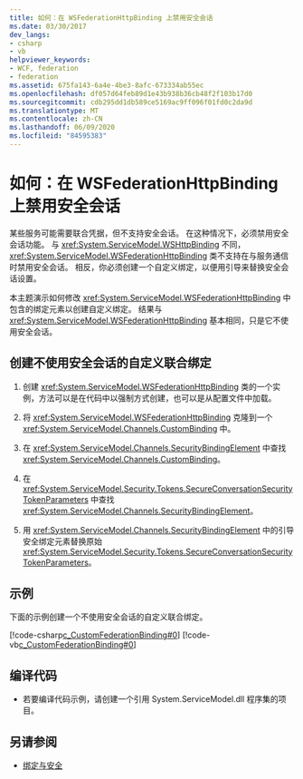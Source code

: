 ```yaml
---
title: 如何：在 WSFederationHttpBinding 上禁用安全会话
ms.date: 03/30/2017
dev_langs:
- csharp
- vb
helpviewer_keywords:
- WCF, federation
- federation
ms.assetid: 675fa143-6a4e-4be3-8afc-673334ab55ec
ms.openlocfilehash: df057d64feb89d1e43b938b36cb48f2f103b17d0
ms.sourcegitcommit: cdb295dd1db589ce5169ac9ff096f01fd0c2da9d
ms.translationtype: MT
ms.contentlocale: zh-CN
ms.lasthandoff: 06/09/2020
ms.locfileid: "84595383"
---
```

# <a name="how-to-disable-secure-sessions-on-a-wsfederationhttpbinding"></a>如何：在 WSFederationHttpBinding 上禁用安全会话

某些服务可能需要联合凭据，但不支持安全会话。 在这种情况下，必须禁用安全会话功能。 与 <xref:System.ServiceModel.WSHttpBinding> 不同，<xref:System.ServiceModel.WSFederationHttpBinding> 类不支持在与服务通信时禁用安全会话。 相反，你必须创建一个自定义绑定，以便用引导来替换安全会话设置。

本主题演示如何修改 <xref:System.ServiceModel.WSFederationHttpBinding> 中包含的绑定元素以创建自定义绑定。 结果与 <xref:System.ServiceModel.WSFederationHttpBinding> 基本相同，只是它不使用安全会话。

## <a name="to-create-a-custom-federated-binding-without-secure-session"></a>创建不使用安全会话的自定义联合绑定

1. 创建 <xref:System.ServiceModel.WSFederationHttpBinding> 类的一个实例，方法可以是在代码中以强制方式创建，也可以是从配置文件中加载。

2. 将 <xref:System.ServiceModel.WSFederationHttpBinding> 克隆到一个 <xref:System.ServiceModel.Channels.CustomBinding> 中。

3. 在 <xref:System.ServiceModel.Channels.SecurityBindingElement> 中查找 <xref:System.ServiceModel.Channels.CustomBinding>。

4. 在 <xref:System.ServiceModel.Security.Tokens.SecureConversationSecurityTokenParameters> 中查找 <xref:System.ServiceModel.Channels.SecurityBindingElement>。

5. 用 <xref:System.ServiceModel.Channels.SecurityBindingElement> 中的引导安全绑定元素替换原始 <xref:System.ServiceModel.Security.Tokens.SecureConversationSecurityTokenParameters>。

## <a name="example"></a>示例

下面的示例创建一个不使用安全会话的自定义联合绑定。

[!code-csharp[c_CustomFederationBinding#0](../../../../samples/snippets/csharp/VS_Snippets_CFX/c_customfederationbinding/cs/c_customfederationbinding.cs#0)]
[!code-vb[c_CustomFederationBinding#0](../../../../samples/snippets/visualbasic/VS_Snippets_CFX/c_customfederationbinding/vb/c_customfederationbinding.vb#0)]

## <a name="compiling-the-code"></a>编译代码

- 若要编译代码示例，请创建一个引用 System.ServiceModel.dll 程序集的项目。

## <a name="see-also"></a>另请参阅

- [绑定与安全](bindings-and-security.md)
